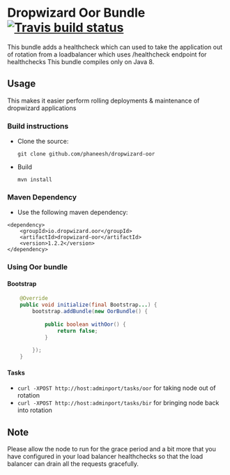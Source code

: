 # Dropwizard Oor Bundle [![Travis build status](https://travis-ci.org/phaneesh/dropwizard-oor.svg?branch=master)](https://travis-ci.org/phaneesh/dropwizard-oor)

This bundle adds a healthcheck which can used to take the application out of rotation from
a loadbalancer which uses /healthcheck endpoint for healthchecks
This bundle compiles only on Java 8.
 
## Usage
This makes it easier perform rolling deployments & maintenance of dropwizard applications
 
### Build instructions
  - Clone the source:

        git clone github.com/phaneesh/dropwizard-oor

  - Build

        mvn install

### Maven Dependency
* Use the following maven dependency:
```
<dependency>
    <groupId>io.dropwizard.oor</groupId>
    <artifactId>dropwizard-oor</artifactId>
    <version>1.2.2</version>
</dependency>
```

### Using Oor bundle

#### Bootstrap
```java
    @Override
    public void initialize(final Bootstrap...) {
        bootstrap.addBundle(new OorBundle() {
            
            public boolean withOor() {
                return false;
            }
            
        });
    }
```

#### Tasks
* ```curl -XPOST http://host:adminport/tasks/oor``` for taking node out of rotation
* ```curl -XPOST http://host:adminport/tasks/bir``` for bringing node back into rotation

## Note
Please allow the node to run for the grace period and a bit more that
you have configured in your load balancer healthchecks so that the
load balancer can drain all the requests gracefully.